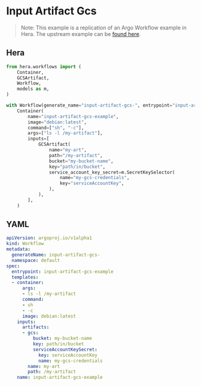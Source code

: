 # Input Artifact Gcs

> Note: This example is a replication of an Argo Workflow example in Hera. The upstream example can be [found here](https://github.com/argoproj/argo-workflows/blob/master/examples/input-artifact-gcs.yaml).



## Hera

```python
from hera.workflows import (
    Container,
    GCSArtifact,
    Workflow,
    models as m,
)

with Workflow(generate_name="input-artifact-gcs-", entrypoint="input-artifact-gcs-example") as w:
    Container(
        name="input-artifact-gcs-example",
        image="debian:latest",
        command=["sh", "-c"],
        args=["ls -l /my-artifact"],
        inputs=[
            GCSArtifact(
                name="my-art",
                path="/my-artifact",
                bucket="my-bucket-name",
                key="path/in/bucket",
                service_account_key_secret=m.SecretKeySelector(
                    name="my-gcs-credentials",
                    key="serviceAccountKey",
                ),
            ),
        ],
    )
```

## YAML

```yaml
apiVersion: argoproj.io/v1alpha1
kind: Workflow
metadata:
  generateName: input-artifact-gcs-
  namespace: default
spec:
  entrypoint: input-artifact-gcs-example
  templates:
  - container:
      args:
      - ls -l /my-artifact
      command:
      - sh
      - -c
      image: debian:latest
    inputs:
      artifacts:
      - gcs:
          bucket: my-bucket-name
          key: path/in/bucket
          serviceAccountKeySecret:
            key: serviceAccountKey
            name: my-gcs-credentials
        name: my-art
        path: /my-artifact
    name: input-artifact-gcs-example
```
